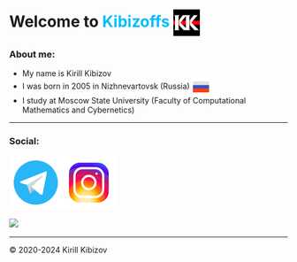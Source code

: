 <h1>Welcome to 
    <a href="https://kibizoffs.com" style="text-decoration: none; color: #00beff;">Kibizoffs</a>
    <a href="https://kibizoffs.com"><img src="/media/kibizoffs.png" align="center" style="width: 48px; height: 48px"></a></h1>
    
<h3>About me:</br></h3>
<ul>
    <li>My name is Kirill Kibizov
    <li>I was born in 2005 in Nizhnevartovsk (Russia) <img src="/media/russia.png" style="width: 32px; height: 32px" align="center">
    <li>I study at Moscow State University (Faculty of Computational Mathematics and Cybernetics)
</ul>
<hr>

<h3>Social:</br></h3>
<a href="https://t.me/auraxite"><img src="/media/telegram.svg"></a><a href="https://www.instagram.com/auraxite"><img src="/media/instagram.svg"></a>

<a href="https://github.com/Kibizoffs/Kibizoffs"><img src="https://github-readme-stats.vercel.app/api?username=kibizoffs&theme=tokyonight&hide=commits,contribs&show_icons=true&custom_title=Kibizoffs&nbsp;GitHub&nbsp;stats"></a>
<hr>

<p>© 2020-2024 Kirill Kibizov</p>
